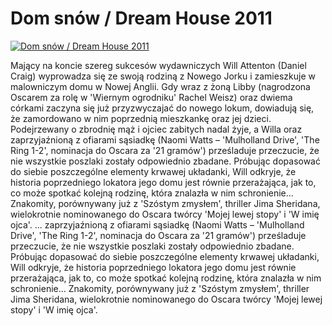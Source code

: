 Dom snów / Dream House 2011 
=============
[![Dom snów / Dream House 2011 ](http://vidos.pl/images/player.gif)](http://vidos.pl/dom-snow-dream-house-2011)

 Mający na koncie szereg sukcesów wydawniczych Will Attenton (Daniel Craig) wyprowadza się ze swoją rodziną z Nowego Jorku i zamieszkuje w malowniczym domu w Nowej Anglii. Gdy wraz z żoną Libby (nagrodzona Oscarem za rolę w 'Wiernym ogrodniku' Rachel Weisz) oraz dwiema córkami zaczyna się już przyzwyczajać do nowego lokum, dowiadują się, że zamordowano w nim poprzednią mieszkankę oraz jej dzieci. Podejrzewany o zbrodnię mąż i ojciec zabitych nadal żyje, a Willa oraz zaprzyjaźnioną z ofiarami sąsiadkę (Naomi Watts – 'Mulholland Drive', 'The Ring 1-2', nominacja do Oscara za '21 gramów') prześladuje przeczucie, że nie wszystkie poszlaki zostały odpowiednio zbadane. Próbując dopasować do siebie poszczególne elementy krwawej układanki, Will odkryje, że historia poprzedniego lokatora jego domu jest równie przerażająca, jak to, co może spotkać kolejną rodzinę, która znalazła w nim schronienie... Znakomity, porównywany już z 'Szóstym zmysłem', thriller Jima Sheridana, wielokrotnie nominowanego do Oscara twórcy 'Mojej lewej stopy' i 'W imię ojca'.  ... zaprzyjaźnioną z ofiarami sąsiadkę (Naomi Watts – 'Mulholland Drive', 'The Ring 1-2', nominacja do Oscara za '21 gramów') prześladuje przeczucie, że nie wszystkie poszlaki zostały odpowiednio zbadane. Próbując dopasować do siebie poszczególne elementy krwawej układanki, Will odkryje, że historia poprzedniego lokatora jego domu jest równie przerażająca, jak to, co może spotkać kolejną rodzinę, która znalazła w nim schronienie... Znakomity, porównywany już z 'Szóstym zmysłem', thriller Jima Sheridana, wielokrotnie nominowanego do Oscara twórcy 'Mojej lewej stopy' i 'W imię ojca'.
